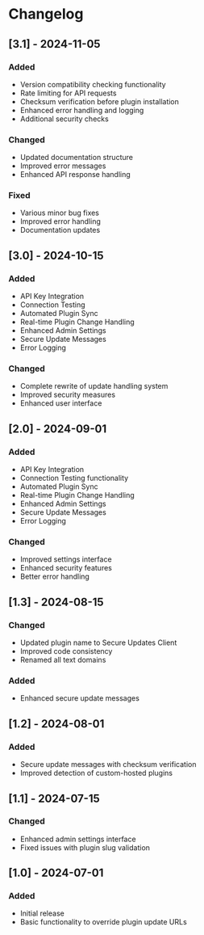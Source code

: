 # Changelog

## [3.1] - 2024-11-05
### Added
- Version compatibility checking functionality
- Rate limiting for API requests
- Checksum verification before plugin installation
- Enhanced error handling and logging
- Additional security checks

### Changed
- Updated documentation structure
- Improved error messages
- Enhanced API response handling

### Fixed
- Various minor bug fixes
- Improved error handling
- Documentation updates

## [3.0] - 2024-10-15
### Added
- API Key Integration
- Connection Testing
- Automated Plugin Sync
- Real-time Plugin Change Handling
- Enhanced Admin Settings
- Secure Update Messages
- Error Logging

### Changed
- Complete rewrite of update handling system
- Improved security measures
- Enhanced user interface

## [2.0] - 2024-09-01
### Added
- API Key Integration
- Connection Testing functionality
- Automated Plugin Sync
- Real-time Plugin Change Handling
- Enhanced Admin Settings
- Secure Update Messages
- Error Logging

### Changed
- Improved settings interface
- Enhanced security features
- Better error handling

## [1.3] - 2024-08-15
### Changed
- Updated plugin name to Secure Updates Client
- Improved code consistency
- Renamed all text domains

### Added
- Enhanced secure update messages

## [1.2] - 2024-08-01
### Added
- Secure update messages with checksum verification
- Improved detection of custom-hosted plugins

## [1.1] - 2024-07-15
### Changed
- Enhanced admin settings interface
- Fixed issues with plugin slug validation

## [1.0] - 2024-07-01
### Added
- Initial release
- Basic functionality to override plugin update URLs